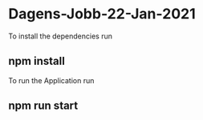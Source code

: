 # Dagens-Jobb-22-Jan-2021

To install the dependencies run
## npm install

To run the Application run
## npm run start
